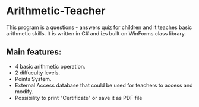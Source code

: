 # Arithmetic-Teacher
This program is a questions - answers quiz for children and it teaches basic arithmetic skills. It is written in C# and izs built on WinForms class library.
## Main features:
- 4 basic arithmetic operation.
- 2 diffuculty levels.
- Points System.
- External Access database that could be used for teachers to access and modify.
- Possibility to print "Certificate" or save it as PDF file
